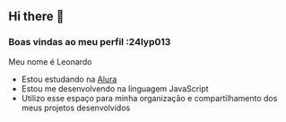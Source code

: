 ## Hi there 👋

### Boas vindas ao meu perfil :24lyp013

Meu nome é Leonardo

- Estou estudando na [Alura](https://www.alura.com.br)
- Estou me desenvolvendo na linguagem JavaScript
- Utilizo esse espaço para minha organização e compartilhamento dos meus projetos desenvolvidos


